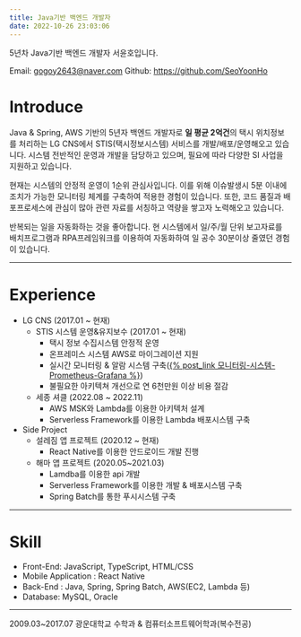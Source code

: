 ```yaml
---
title: Java기반 백엔드 개발자
date: 2022-10-26 23:03:06
---
```

5년차 Java기반 백엔드 개발자 서윤호입니다.

Email: gogoy2643@naver.com
Github: https://github.com/SeoYoonHo

# Introduce
Java & Spring, AWS 기반의 5년자 백엔드 개발자로 **일 평균 2억건**의 택시 위치정보를 처리하는 LG CNS에서 STIS(택시정보시스템) 서비스를 개발/배포/운영해오고 있습니다. 시스템 전반적인 운영과 개발을 담당하고 있으며, 필요에 따라 다양한 SI 사업을 지원하고 있습니다.

현재는 시스템의 안정적 운영이 1순위 관심사입니다. 이를 위해 이슈발생시 5분 이내에 조치가 가능한 모니터링 체계를 구축하여 적용한 경험이 있습니다. 또한, 코드 품질과 배포프로세스에 관심이 많아 관련 자료를 서칭하고 역량을 쌓고자 노력해오고 있습니다.

반복되는 일을 자동화하는 것을 좋아합니다. 현 시스템에서 일/주/월 단위 보고자료를 배치프로그램과 RPA프레임워크를 이용하여 자동화하여 일 공수 30분이상 줄였던 경험이 있습니다.

---
# Experience
- LG CNS (2017.01 ~ 현재)
  - STIS 시스템 운영&유지보수 (2017.01 ~ 현재)
    - 택시 정보 수집시스템 안정적 운영
    - 온프레미스 시스템 AWS로 마이그레이션 지원
    - 실시간 모니터링 & 알람 시스템 구축(<u>{% post_link 모니터링-시스템-Prometheus-Grafana %}</u>)
    - 불필요한 아키텍쳐 개선으로 연 6천만원 이상 비용 절감
  - 세종 셔클 (2022.08 ~ 2022.11)
    - AWS MSK와 Lambda를 이용한 아키텍처 설계
    - Serverless Framework를 이용한 Lambda 배포시스템 구축
- Side Project
  - 설레짐 앱 프로젝트 (2020.12 ~ 현재)
    - React Native를 이용한 안드로이드 개발 진행
  - 해마 앱 프로젝트 (2020.05~2021.03)
    - Lamdba를 이용한 api 개발
    - Serverless Framework를 이용한 개발 & 배포시스템 구축
    - Spring Batch를 통한 푸시시스템 구축

---
# Skill
- Front-End: JavaScript, TypeScript, HTML/CSS
- Mobile Application : React Native
- Back-End : Java, Spring, Spring Batch, AWS(EC2, Lambda 등)
- Database: MySQL, Oracle
---
2009.03~2017.07 광운대학교 수학과 & 컴퓨터소프트웨어학과(복수전공)